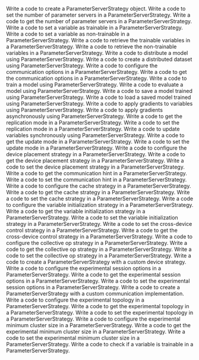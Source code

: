 Write a code to create a ParameterServerStrategy object.
Write a code to set the number of parameter servers in a ParameterServerStrategy.
Write a code to get the number of parameter servers in a ParameterServerStrategy.
Write a code to set a variable as trainable in a ParameterServerStrategy.
Write a code to set a variable as non-trainable in a ParameterServerStrategy.
Write a code to retrieve the trainable variables in a ParameterServerStrategy.
Write a code to retrieve the non-trainable variables in a ParameterServerStrategy.
Write a code to distribute a model using ParameterServerStrategy.
Write a code to create a distributed dataset using ParameterServerStrategy.
Write a code to configure the communication options in a ParameterServerStrategy.
Write a code to get the communication options in a ParameterServerStrategy.
Write a code to train a model using ParameterServerStrategy.
Write a code to evaluate a model using ParameterServerStrategy.
Write a code to save a model trained using ParameterServerStrategy.
Write a code to load a saved model trained using ParameterServerStrategy.
Write a code to apply gradients to variables using ParameterServerStrategy.
Write a code to apply gradients asynchronously using ParameterServerStrategy.
Write a code to get the replication mode in a ParameterServerStrategy.
Write a code to set the replication mode in a ParameterServerStrategy.
Write a code to update variables synchronously using ParameterServerStrategy.
Write a code to get the update mode in a ParameterServerStrategy.
Write a code to set the update mode in a ParameterServerStrategy.
Write a code to configure the device placement strategy in a ParameterServerStrategy.
Write a code to get the device placement strategy in a ParameterServerStrategy.
Write a code to set the device placement strategy in a ParameterServerStrategy.
Write a code to get the communication hint in a ParameterServerStrategy.
Write a code to set the communication hint in a ParameterServerStrategy.
Write a code to configure the cache strategy in a ParameterServerStrategy.
Write a code to get the cache strategy in a ParameterServerStrategy.
Write a code to set the cache strategy in a ParameterServerStrategy.
Write a code to configure the variable initialization strategy in a ParameterServerStrategy.
Write a code to get the variable initialization strategy in a ParameterServerStrategy.
Write a code to set the variable initialization strategy in a ParameterServerStrategy.
Write a code to set the cross-device control strategy in a ParameterServerStrategy.
Write a code to get the cross-device control strategy in a ParameterServerStrategy.
Write a code to configure the collective op strategy in a ParameterServerStrategy.
Write a code to get the collective op strategy in a ParameterServerStrategy.
Write a code to set the collective op strategy in a ParameterServerStrategy.
Write a code to create a ParameterServerStrategy with a custom device strategy.
Write a code to configure the experimental session options in a ParameterServerStrategy.
Write a code to get the experimental session options in a ParameterServerStrategy.
Write a code to set the experimental session options in a ParameterServerStrategy.
Write a code to create a ParameterServerStrategy with a custom communication implementation.
Write a code to configure the experimental topology in a ParameterServerStrategy.
Write a code to get the experimental topology in a ParameterServerStrategy.
Write a code to set the experimental topology in a ParameterServerStrategy.
Write a code to configure the experimental minimum cluster size in a ParameterServerStrategy.
Write a code to get the experimental minimum cluster size in a ParameterServerStrategy.
Write a code to set the experimental minimum cluster size in a ParameterServerStrategy.
Write a code to check if a variable is trainable in a ParameterServerStrategy.